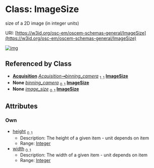 
# Class: ImageSize

size of a 2D image (in integer units)

URI: [https://w3id.org/osc-em/oscem-schemas-general/ImageSize](https://w3id.org/osc-em/oscem-schemas-general/ImageSize)


[![img](https://yuml.me/diagram/nofunky;dir:TB/class/[Acquisition]++-%20binning_camera%201..1>[ImageSize&#124;height:integer%20%3F;width:integer%20%3F],[Acquisition]++-%20binning_camera(i)%200..1>[ImageSize],[Acquisition]++-%20image_size%200..1>[ImageSize],[Acquisition])](https://yuml.me/diagram/nofunky;dir:TB/class/[Acquisition]++-%20binning_camera%201..1>[ImageSize&#124;height:integer%20%3F;width:integer%20%3F],[Acquisition]++-%20binning_camera(i)%200..1>[ImageSize],[Acquisition]++-%20image_size%200..1>[ImageSize],[Acquisition])

## Referenced by Class

 *  **[Acquisition](Acquisition.md)** *[Acquisition➞binning_camera](Acquisition_binning_camera.md)*  <sub>1..1</sub>  **[ImageSize](ImageSize.md)**
 *  **None** *[binning_camera](binning_camera.md)*  <sub>0..1</sub>  **[ImageSize](ImageSize.md)**
 *  **None** *[image_size](image_size.md)*  <sub>0..1</sub>  **[ImageSize](ImageSize.md)**

## Attributes


### Own

 * [height](height.md)  <sub>0..1</sub>
     * Description: The height of a given item - unit depends on item
     * Range: [Integer](types/Integer.md)
 * [width](width.md)  <sub>0..1</sub>
     * Description: The width of a given item - unit depends on item
     * Range: [Integer](types/Integer.md)
